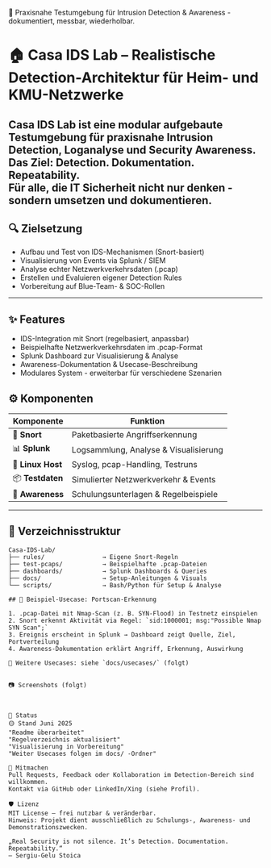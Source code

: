 🔐 Praxisnahe Testumgebung für Intrusion Detection & Awareness - dokumentiert, messbar, wiederholbar.

# 🏠 Casa IDS Lab – Realistische Detection-Architektur für Heim- und KMU-Netzwerke

**Casa IDS Lab** ist eine modular aufgebaute Testumgebung für praxisnahe Intrusion Detection, Loganalyse und Security Awareness.  
Das Ziel: **Detection. Dokumentation. Repeatability.**  
Für alle, die IT Sicherheit nicht nur denken - sondern umsetzen und dokumentieren.
---

## 🔍 Zielsetzung

- Aufbau und Test von IDS-Mechanismen (Snort-basiert)
- Visualisierung von Events via Splunk / SIEM
- Analyse echter Netzwerkverkehrsdaten (.pcap)
- Erstellen und Evaluieren eigener Detection Rules
- Vorbereitung auf Blue-Team- & SOC-Rollen

---

## ✨ Features 

- IDS-Integration mit Snort (regelbasiert, anpassbar)
- Beispielhafte Netzwerkverkehrsdaten im .pcap-Format
- Splunk Dashboard zur Visualisierung & Analyse
- Awareness-Dokumentation & Usecase-Beschreibung
- Modulares System - erweiterbar für verschiedene Szenarien

## ⚙️ Komponenten

| Komponente         | Funktion                                |
|--------------------|------------------------------------------|
| 🐍 **Snort**       | Paketbasierte Angriffserkennung          |
| 📊 **Splunk**      | Logsammlung, Analyse & Visualisierung    |
| 🐧 **Linux Host**  | Syslog, pcap-Handling, Testruns           |
| 📦 **Testdaten**   | Simulierter Netzwerkverkehr & Events     |
| 🧠 **Awareness**   | Schulungsunterlagen & Regelbeispiele     |

---

## 📁 Verzeichnisstruktur

```plaintext
Casa-IDS-Lab/
├── rules/                → Eigene Snort-Regeln
├── test-pcaps/           → Beispielhafte .pcap-Dateien
├── dashboards/           → Splunk Dashboards & Queries
├── docs/                 → Setup-Anleitungen & Visuals
└── scripts/              → Bash/Python für Setup & Analyse

## 🧪 Beispiel-Usecase: Portscan-Erkennung

1. .pcap-Datei mit Nmap-Scan (z. B. SYN-Flood) in Testnetz einspielen  
2. Snort erkennt Aktivität via Regel: `sid:1000001; msg:"Possible Nmap SYN Scan";`  
3. Ereignis erscheint in Splunk → Dashboard zeigt Quelle, Ziel, Portverteilung  
4. Awareness-Dokumentation erklärt Angriff, Erkennung, Auswirkung

🔗 Weitere Usecases: siehe `docs/usecases/` (folgt)


📷 Screenshots (folgt)



🚧 Status
🟡 Stand Juni 2025
"Readme überarbeitet"
"Regelverzeichnis aktualisiert"
"Visualisierung in Vorbereitung"
"Weiter Usecases folgen im docs/ -Ordner"

🤝 Mitmachen
Pull Requests, Feedback oder Kollaboration im Detection-Bereich sind willkommen.
Kontakt via GitHub oder LinkedIn/Xing (siehe Profil).

🛡️ Lizenz
MIT License – frei nutzbar & veränderbar.
Hinweis: Projekt dient ausschließlich zu Schulungs-, Awareness- und Demonstrationszwecken.

„Real Security is not silence. It’s Detection. Documentation. Repeatability.“
– Sergiu-Gelu Stoica

